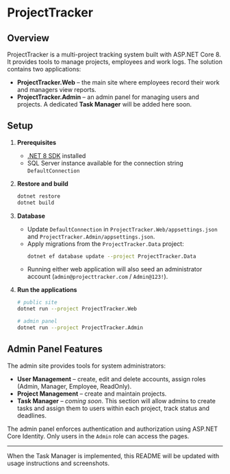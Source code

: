 # ProjectTracker

## Overview
ProjectTracker is a multi-project tracking system built with ASP.NET Core 8. It provides tools to manage projects, employees and work logs. The solution contains two applications:

- **ProjectTracker.Web** – the main site where employees record their work and managers view reports.
- **ProjectTracker.Admin** – an admin panel for managing users and projects. A dedicated **Task Manager** will be added here soon.

## Setup
1. **Prerequisites**
   - [.NET 8 SDK](https://dotnet.microsoft.com/) installed
   - SQL Server instance available for the connection string `DefaultConnection`

2. **Restore and build**
   ```bash
   dotnet restore
   dotnet build
   ```

3. **Database**
   - Update `DefaultConnection` in `ProjectTracker.Web/appsettings.json` and `ProjectTracker.Admin/appsettings.json`.
   - Apply migrations from the `ProjectTracker.Data` project:
     ```bash
     dotnet ef database update --project ProjectTracker.Data
     ```
   - Running either web application will also seed an administrator account (`admin@projecttracker.com` / `Admin@123!`).

4. **Run the applications**
   ```bash
   # public site
   dotnet run --project ProjectTracker.Web

   # admin panel
   dotnet run --project ProjectTracker.Admin
   ```

## Admin Panel Features
The admin site provides tools for system administrators:

- **User Management** – create, edit and delete accounts, assign roles (Admin, Manager, Employee, ReadOnly).
- **Project Management** – create and maintain projects.
- **Task Manager** – *coming soon*. This section will allow admins to create tasks and assign them to users within each project, track status and deadlines.

The admin panel enforces authentication and authorization using ASP.NET Core Identity. Only users in the `Admin` role can access the pages.

---
When the Task Manager is implemented, this README will be updated with usage instructions and screenshots.

